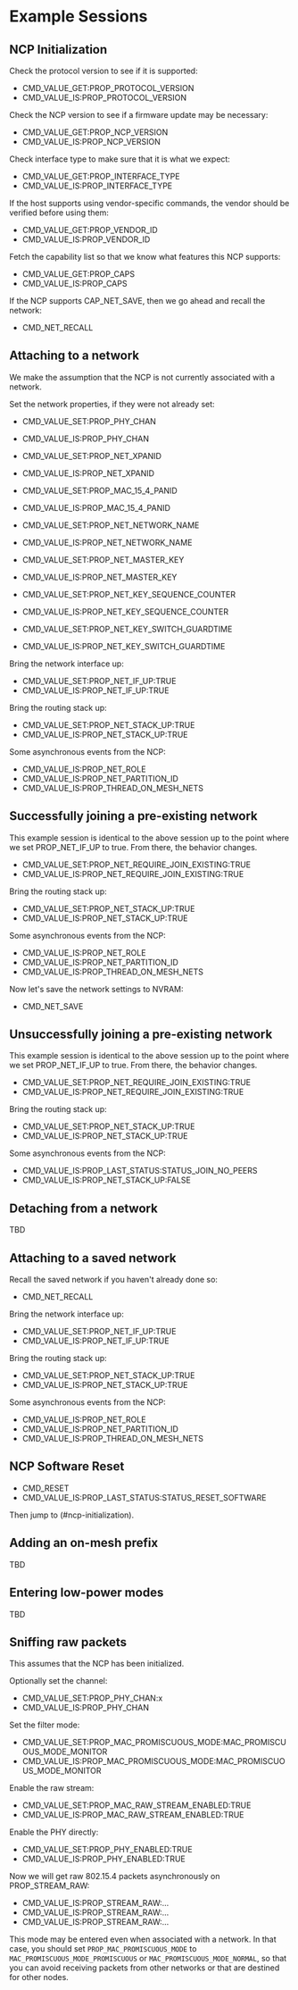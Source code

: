 # Example Sessions

## NCP Initialization

<!-- RQ -- FIXME: This example session is incomplete. -->

Check the protocol version to see if it is supported:

* CMD_VALUE_GET:PROP_PROTOCOL_VERSION
* CMD_VALUE_IS:PROP_PROTOCOL_VERSION

Check the NCP version to see if a firmware update may be necessary:

* CMD_VALUE_GET:PROP_NCP_VERSION
* CMD_VALUE_IS:PROP_NCP_VERSION

Check interface type to make sure that it is what we expect:

* CMD_VALUE_GET:PROP_INTERFACE_TYPE
* CMD_VALUE_IS:PROP_INTERFACE_TYPE

If the host supports using vendor-specific commands, the vendor should
be verified before using them:

* CMD_VALUE_GET:PROP_VENDOR_ID
* CMD_VALUE_IS:PROP_VENDOR_ID

Fetch the capability list so that we know what features this NCP
supports:

* CMD_VALUE_GET:PROP_CAPS
* CMD_VALUE_IS:PROP_CAPS

If the NCP supports CAP_NET_SAVE, then we go ahead and recall the network:

* CMD_NET_RECALL

## Attaching to a network

<!-- RQ -- FIXME: This example session is incomplete. -->

We make the assumption that the NCP is not currently associated
with a network.

Set the network properties, if they were not already set:

* CMD_VALUE_SET:PROP_PHY_CHAN
* CMD_VALUE_IS:PROP_PHY_CHAN

* CMD_VALUE_SET:PROP_NET_XPANID
* CMD_VALUE_IS:PROP_NET_XPANID

* CMD_VALUE_SET:PROP_MAC_15_4_PANID
* CMD_VALUE_IS:PROP_MAC_15_4_PANID

* CMD_VALUE_SET:PROP_NET_NETWORK_NAME
* CMD_VALUE_IS:PROP_NET_NETWORK_NAME

* CMD_VALUE_SET:PROP_NET_MASTER_KEY
* CMD_VALUE_IS:PROP_NET_MASTER_KEY

* CMD_VALUE_SET:PROP_NET_KEY_SEQUENCE_COUNTER
* CMD_VALUE_IS:PROP_NET_KEY_SEQUENCE_COUNTER

* CMD_VALUE_SET:PROP_NET_KEY_SWITCH_GUARDTIME
* CMD_VALUE_IS:PROP_NET_KEY_SWITCH_GUARDTIME

Bring the network interface up:

* CMD_VALUE_SET:PROP_NET_IF_UP:TRUE
* CMD_VALUE_IS:PROP_NET_IF_UP:TRUE

Bring the routing stack up:

* CMD_VALUE_SET:PROP_NET_STACK_UP:TRUE
* CMD_VALUE_IS:PROP_NET_STACK_UP:TRUE

Some asynchronous events from the NCP:

* CMD_VALUE_IS:PROP_NET_ROLE
* CMD_VALUE_IS:PROP_NET_PARTITION_ID
* CMD_VALUE_IS:PROP_THREAD_ON_MESH_NETS

## Successfully joining a pre-existing network

<!-- RQ -- FIXME: This example session is incomplete. -->

This example session is identical to the above session up to the point
where we set PROP_NET_IF_UP to true. From there, the behavior changes.

* CMD_VALUE_SET:PROP_NET_REQUIRE_JOIN_EXISTING:TRUE
* CMD_VALUE_IS:PROP_NET_REQUIRE_JOIN_EXISTING:TRUE

Bring the routing stack up:

* CMD_VALUE_SET:PROP_NET_STACK_UP:TRUE
* CMD_VALUE_IS:PROP_NET_STACK_UP:TRUE

Some asynchronous events from the NCP:

* CMD_VALUE_IS:PROP_NET_ROLE
* CMD_VALUE_IS:PROP_NET_PARTITION_ID
* CMD_VALUE_IS:PROP_THREAD_ON_MESH_NETS

Now let's save the network settings to NVRAM:

* CMD_NET_SAVE

## Unsuccessfully joining a pre-existing network

This example session is identical to the above session up to the point
where we set PROP_NET_IF_UP to true. From there, the behavior changes.

* CMD_VALUE_SET:PROP_NET_REQUIRE_JOIN_EXISTING:TRUE
* CMD_VALUE_IS:PROP_NET_REQUIRE_JOIN_EXISTING:TRUE

Bring the routing stack up:

* CMD_VALUE_SET:PROP_NET_STACK_UP:TRUE
* CMD_VALUE_IS:PROP_NET_STACK_UP:TRUE

Some asynchronous events from the NCP:

* CMD_VALUE_IS:PROP_LAST_STATUS:STATUS_JOIN_NO_PEERS
* CMD_VALUE_IS:PROP_NET_STACK_UP:FALSE

## Detaching from a network

TBD

## Attaching to a saved network

<!-- RQ -- FIXME: This example session is incomplete. -->

Recall the saved network if you haven't already done so:

* CMD_NET_RECALL

Bring the network interface up:

* CMD_VALUE_SET:PROP_NET_IF_UP:TRUE
* CMD_VALUE_IS:PROP_NET_IF_UP:TRUE

Bring the routing stack up:

* CMD_VALUE_SET:PROP_NET_STACK_UP:TRUE
* CMD_VALUE_IS:PROP_NET_STACK_UP:TRUE

Some asynchronous events from the NCP:

* CMD_VALUE_IS:PROP_NET_ROLE
* CMD_VALUE_IS:PROP_NET_PARTITION_ID
* CMD_VALUE_IS:PROP_THREAD_ON_MESH_NETS

## NCP Software Reset

<!-- RQ -- FIXME: This example session is incomplete. -->

* CMD_RESET
* CMD_VALUE_IS:PROP_LAST_STATUS:STATUS_RESET_SOFTWARE

Then jump to (#ncp-initialization).

## Adding an on-mesh prefix

TBD

## Entering low-power modes

TBD

## Sniffing raw packets

<!-- RQ -- FIXME: This example session is incomplete. -->

This assumes that the NCP has been initialized.

Optionally set the channel:

* CMD_VALUE_SET:PROP_PHY_CHAN:x
* CMD_VALUE_IS:PROP_PHY_CHAN

Set the filter mode:

* CMD_VALUE_SET:PROP_MAC_PROMISCUOUS_MODE:MAC_PROMISCUOUS_MODE_MONITOR
* CMD_VALUE_IS:PROP_MAC_PROMISCUOUS_MODE:MAC_PROMISCUOUS_MODE_MONITOR

Enable the raw stream:

* CMD_VALUE_SET:PROP_MAC_RAW_STREAM_ENABLED:TRUE
* CMD_VALUE_IS:PROP_MAC_RAW_STREAM_ENABLED:TRUE

Enable the PHY directly:

* CMD_VALUE_SET:PROP_PHY_ENABLED:TRUE
* CMD_VALUE_IS:PROP_PHY_ENABLED:TRUE

Now we will get raw 802.15.4 packets asynchronously on
PROP_STREAM_RAW:

* CMD_VALUE_IS:PROP_STREAM_RAW:...
* CMD_VALUE_IS:PROP_STREAM_RAW:...
* CMD_VALUE_IS:PROP_STREAM_RAW:...

This mode may be entered even when associated with a network.
In that case, you should set `PROP_MAC_PROMISCUOUS_MODE` to
`MAC_PROMISCUOUS_MODE_PROMISCUOUS` or `MAC_PROMISCUOUS_MODE_NORMAL`, so that
you can avoid receiving packets from other networks or that are destined
for other nodes.

